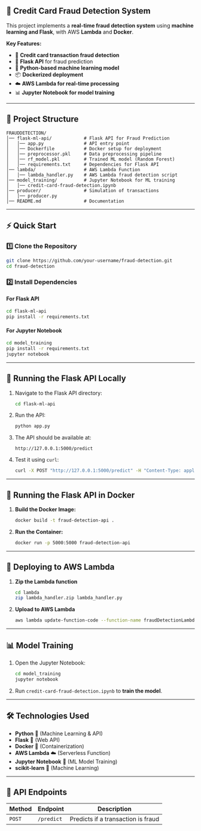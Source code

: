 ## **🚀 Credit Card Fraud Detection System**
This project implements a **real-time fraud detection system** using **machine learning and Flask**, with AWS **Lambda** and **Docker**.

**Key Features:**
- 🏦 **Credit card transaction fraud detection**
- 🔗 **Flask API** for fraud prediction
- 🐍 **Python-based machine learning model**
- 📦 **Dockerized deployment**
- ☁️ **AWS Lambda for real-time processing**
- 📊 **Jupyter Notebook for model training**

---

## **📂 Project Structure**
```
FRAUDDETECTION/
│── flask-ml-api/            # Flask API for Fraud Prediction
│   │── app.py               # API entry point
│   │── Dockerfile           # Docker setup for deployment
│   │── preprocessor.pkl     # Data preprocessing pipeline
│   │── rf_model.pkl         # Trained ML model (Random Forest)
│   │── requirements.txt     # Dependencies for Flask API
│── lambda/                  # AWS Lambda Function
│   │── lambda_handler.py    # AWS Lambda fraud detection script
│── model_training/          # Jupyter Notebook for ML training
│   │── credit-card-fraud-detection.ipynb
│── producer/                # Simulation of transactions
│   │── producer.py
│── README.md                # Documentation
```

---

## **⚡ Quick Start**
### **1️⃣ Clone the Repository**
```bash
git clone https://github.com/your-username/fraud-detection.git
cd fraud-detection
```

### **2️⃣ Install Dependencies**
#### **For Flask API**
```bash
cd flask-ml-api
pip install -r requirements.txt
```

#### **For Jupyter Notebook**
```bash
cd model_training
pip install -r requirements.txt
jupyter notebook
```

---

## **🚀 Running the Flask API Locally**
1. Navigate to the Flask API directory:
   ```bash
   cd flask-ml-api
   ```

2. Run the API:
   ```bash
   python app.py
   ```

3. The API should be available at:  
   ```
   http://127.0.0.1:5000/predict
   ```

4. Test it using `curl`:
   ```bash
   curl -X POST "http://127.0.0.1:5000/predict" -H "Content-Type: application/json" -d '{"amount": 100, "card_type": "Visa"}'
   ```

---

## **🐳 Running the Flask API in Docker**
1. **Build the Docker Image:**
   ```bash
   docker build -t fraud-detection-api .
   ```

2. **Run the Container:**
   ```bash
   docker run -p 5000:5000 fraud-detection-api
   ```

---

## **📡 Deploying to AWS Lambda**
1. **Zip the Lambda function**
   ```bash
   cd lambda
   zip lambda_handler.zip lambda_handler.py
   ```

2. **Upload to AWS Lambda**
   ```bash
   aws lambda update-function-code --function-name fraudDetectionLambda --zip-file fileb://lambda_handler.zip
   ```

---

## **📊 Model Training**
1. Open the Jupyter Notebook:
   ```bash
   cd model_training
   jupyter notebook
   ```
2. Run `credit-card-fraud-detection.ipynb` to **train the model**.

---

## **🛠 Technologies Used**
- **Python** 🐍 (Machine Learning & API)
- **Flask** 🚀 (Web API)
- **Docker** 🐳 (Containerization)
- **AWS Lambda** ☁️ (Serverless Function)
- **Jupyter Notebook** 📓 (ML Model Training)
- **scikit-learn** 🤖 (Machine Learning)

---

## **📜 API Endpoints**
| Method | Endpoint             | Description |
|--------|----------------------|-------------|
| `POST` | `/predict`           | Predicts if a transaction is fraud |



